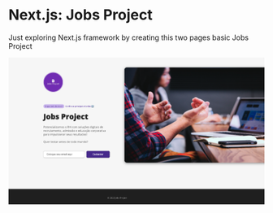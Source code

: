 # Next.js: Jobs Project

Just exploring Next.js framework by creating this two pages basic Jobs Project

![Page](public/screenshots/page.png)

